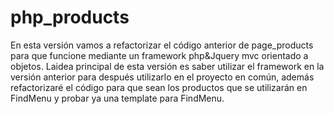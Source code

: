 # php_products
En esta versión vamos a refactorizar el código anterior de page_products para que funcione mediante un framework
php&amp;Jquery mvc orientado a objetos. 
Laidea principal de esta versión es saber utilizar el framework en la versión anterior
para después utilizarlo en el proyecto en común, además refactorizaré el código para que sean los productos que se
utilizarán en FindMenu y probar ya una template para FindMenu.
